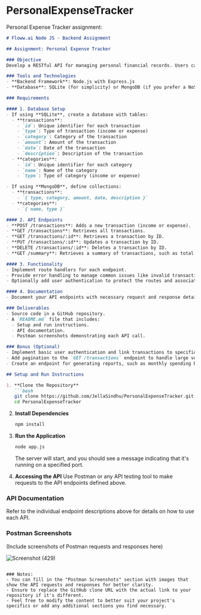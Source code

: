 # PersonalExpenseTracker
Personal Expense Tracker assignment:

```markdown
# Floww.ai Node JS - Backend Assignment

## Assignment: Personal Expense Tracker

### Objective
Develop a RESTful API for managing personal financial records. Users can record their income and expenses, retrieve past transactions, and get summaries by category or time period.

### Tools and Technologies
- **Backend Framework**: Node.js with Express.js
- **Database**: SQLite (for simplicity) or MongoDB (if you prefer a NoSQL solution)

### Requirements

#### 1. Database Setup
- If using **SQLite**, create a database with tables:
  - **transactions**: 
    - `id`: Unique identifier for each transaction
    - `type`: Type of transaction (income or expense)
    - `category`: Category of the transaction
    - `amount`: Amount of the transaction
    - `date`: Date of the transaction
    - `description`: Description of the transaction
  - **categories**: 
    - `id`: Unique identifier for each category
    - `name`: Name of the category
    - `type`: Type of category (income or expense)

- If using **MongoDB**, define collections:
  - **transactions**: 
    - `{ type, category, amount, date, description }`
  - **categories**: 
    - `{ name, type }`

#### 2. API Endpoints
- **POST /transactions**: Adds a new transaction (income or expense).
- **GET /transactions**: Retrieves all transactions.
- **GET /transactions/:id**: Retrieves a transaction by ID.
- **PUT /transactions/:id**: Updates a transaction by ID.
- **DELETE /transactions/:id**: Deletes a transaction by ID.
- **GET /summary**: Retrieves a summary of transactions, such as total income, total expenses, and balance. Optionally, this can be filtered by date range or category.

#### 3. Functionality
- Implement route handlers for each endpoint.
- Provide error handling to manage common issues like invalid transaction IDs, invalid inputs, etc.
- Optionally add user authentication to protect the routes and associate transactions with specific users.

#### 4. Documentation
- Document your API endpoints with necessary request and response details.

### Deliverables
- Source code in a GitHub repository.
- A `README.md` file that includes:
  - Setup and run instructions.
  - API documentation.
  - Postman screenshots demonstrating each API call.

### Bonus (Optional)
- Implement basic user authentication and link transactions to specific users.
- Add pagination to the `GET /transactions` endpoint to handle large volumes of data.
- Create an endpoint for generating reports, such as monthly spending by category.

## Setup and Run Instructions

1. **Clone the Repository**
   ```bash
   git clone https://github.com/JellaSindhu/PersonalExpenseTracker.git
   cd PersonalExpenseTracker
   ```

2. **Install Dependencies**
   ```bash
   npm install
   ```

3. **Run the Application**
   ```bash
   node app.js
   ```
   The server will start, and you should see a message indicating that it's running on a specified port.

4. **Accessing the API**
   Use Postman or any API testing tool to make requests to the API endpoints defined above. 

### API Documentation
Refer to the individual endpoint descriptions above for details on how to use each API.

### Postman Screenshots
(Include screenshots of Postman requests and responses here)

![Screenshot (429)](https://github.com/user-attachments/assets/fdf9060c-3dbe-4c1d-a1ea-e13b3113279c)

```

### Notes:
- You can fill in the "Postman Screenshots" section with images that show the API requests and responses for better clarity.
- Ensure to replace the GitHub clone URL with the actual link to your repository if it's different.
- Feel free to modify the content to better suit your project's specifics or add any additional sections you find necessary.
